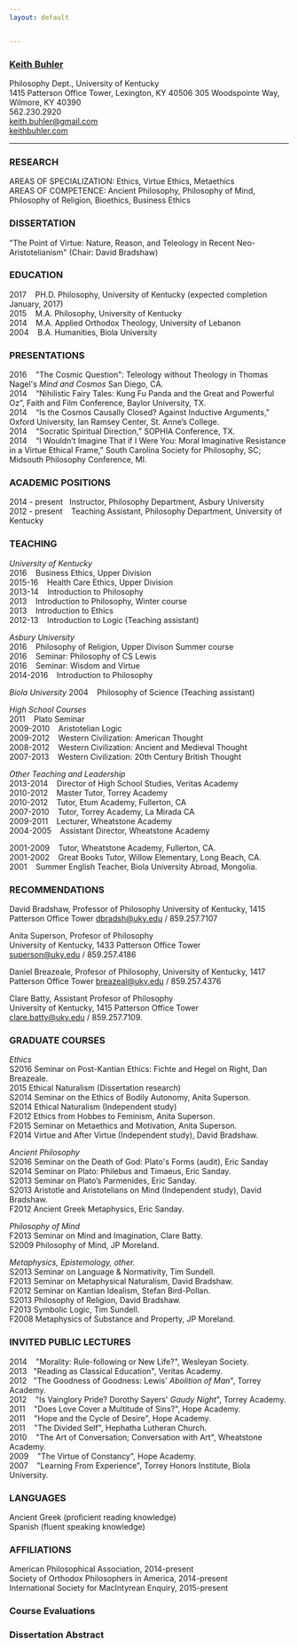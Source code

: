 ```yaml
---
layout: default


--- 
```


### [Keith Buhler](/Buhler-CV.pdf)
Philosophy Dept., University of Kentucky   
1415 Patterson Office Tower, Lexington, KY 40506
305 Woodspointe Way, Wilmore, KY 40390    
562.230.2920  
[keith.buhler@gmail.com](emailto:keith.buhler@gmail.com)  
[keithbuhler.com](http://www.keithbuhler.com)

----------------------

### RESEARCH
AREAS OF SPECIALIZATION: Ethics, Virtue Ethics, Metaethics       
AREAS OF COMPETENCE: Ancient Philosophy, Philosophy of Mind, Philosophy of Religion, Bioethics, Business Ethics    

### DISSERTATION
"The Point of Virtue: Nature, Reason, and Teleology in Recent Neo-Aristotelianism"  (Chair: David Bradshaw)



### EDUCATION

2017 &nbsp;&nbsp;  PH.D. Philosophy, University of Kentucky (expected completion January, 2017)  
2015  &nbsp;&nbsp; M.A. Philosophy, University of Kentucky   
2014  &nbsp;&nbsp; M.A. Applied Orthodox Theology, University of Lebanon   
2004  &nbsp;&nbsp; B.A. Humanities, Biola University   


### PRESENTATIONS

2016 &nbsp;&nbsp; "The Cosmic Question": Teleology without Theology in Thomas Nagel's *Mind and Cosmos*  San Diego, CA.   
2014 &nbsp;&nbsp;   “Nihilistic Fairy Tales: Kung Fu Panda and the Great and Powerful Oz”, Faith and Film Conference, Baylor University, TX.       
2014 &nbsp;&nbsp;  “Is the Cosmos Causally Closed? Against Inductive Arguments,” Oxford University, Ian Ramsey Center, St. Anne’s College.  
2014 &nbsp;&nbsp;  “Socratic Spiritual Direction,” SOPHIA Conference, TX.  
2014 &nbsp;&nbsp;  “I Wouldn’t Imagine That if I Were You: Moral Imaginative Resistance in a Virtue Ethical Frame,” South Carolina Society for Philosophy, SC;  Midsouth Philosophy Conference, MI.  



### ACADEMIC POSITIONS

2014 - present &nbsp;&nbsp;Instructor, Philosophy Department, Asbury University  
2012 - present &nbsp;&nbsp; Teaching Assistant, Philosophy Department, University of Kentucky  


### TEACHING


*University of Kentucky*  
2016 &nbsp;&nbsp; Business Ethics, Upper Division  
2015-16 &nbsp;&nbsp; Health Care Ethics, Upper Division           
2013-14 &nbsp;&nbsp; Introduction to Philosophy   
2013  &nbsp;&nbsp; Introduction to Philosophy, Winter course  
2013 &nbsp;&nbsp; Introduction to Ethics    
2012-13 &nbsp;&nbsp; Introduction to Logic  (Teaching assistant)  

*Asbury University*   
2016 &nbsp;&nbsp; Philosophy of Religion, Upper Divison Summer course  
2016 &nbsp;&nbsp; Seminar: Philosophy of CS Lewis  
2016 &nbsp;&nbsp; Seminar: Wisdom and Virtue    
2014-2016 &nbsp;&nbsp; Introduction to Philosophy  

*Biola University*
2004 &nbsp;&nbsp; Philosophy of Science (Teaching assistant)

*High School Courses*    
2011 &nbsp;&nbsp; Plato Seminar   
2009-2010 &nbsp;&nbsp; Aristotelian Logic   
2009-2012 &nbsp;&nbsp; Western Civilization: American Thought    
2008-2012 &nbsp;&nbsp; Western Civilization: Ancient and Medieval Thought   
2007-2013 &nbsp;&nbsp; Western Civilization: 20th Century British Thought  
 
*Other Teaching and Leadership*    
2013-2014 &nbsp;&nbsp;   Director of High School Studies, Veritas Academy    
2010-2012  &nbsp;&nbsp;  Master Tutor, Torrey Academy     
2010-2012  &nbsp;&nbsp;  Tutor, Etum Academy, Fullerton, CA    
2007-2010  &nbsp;&nbsp;  Tutor, Torrey Academy, La Mirada CA   
2009-2011  &nbsp;&nbsp;  Lecturer, Wheatstone Academy   
2004-2005 &nbsp;&nbsp;   Assistant Director, Wheatstone Academy     

2001-2009  &nbsp;&nbsp;  Tutor, Wheatstone Academy, Fullerton, CA.   
2001-2002  &nbsp;&nbsp;  Great Books Tutor, Willow Elementary, Long Beach, CA.  
2001 &nbsp;&nbsp; Summer English Teacher, Biola University Abroad, Mongolia. 

 
 
### RECOMMENDATIONS

David Bradshaw, Professor of Philosophy
University of Kentucky, 1415 Patterson Office Tower
[dbradsh@uky.edu](emailto:dbradsh@uky.edu) / 859.257.7107  

Anita Superson, Profesor of Philosophy  
University of Kentucky, 1433 Patterson Office Tower  
[superson@uky.edu](emailto:superson@uky.edu) / 859.257.4186  

Daniel Breazeale, Profesor of Philosophy, 
University of Kentucky, 1417 Patterson Office Tower 
[breazeal@uky.edu](emailto:breazeal@uky.edu) / 859.257.4376

Clare Batty, Assistant Profesor of Philosophy  
University of Kentucky, 1415 Patterson Office Tower    
[clare.batty@uky.edu](emailto:clare.batty@uky.edu) / 859.257.7109.  


### GRADUATE COURSES

*Ethics*  
S2016  Seminar on Post-Kantian Ethics: Fichte and Hegel on Right, Dan Breazeale.  
2015 Ethical Naturalism (Dissertation research)   
S2014 Seminar on the Ethics of Bodily Autonomy, Anita Superson.  
S2014 Ethical Naturalism (Independent study)    
F2012 Ethics from Hobbes to Feminism, Anita Superson.   
F2015 Seminar on Metaethics and Motivation, Anita Superson.  
F2014 Virtue and After Virtue (Independent study), David Bradshaw.     
 

*Ancient Philosophy*  
S2016 Seminar on the Death of God: Plato's Forms (audit), Eric Sanday  
S2014 Seminar on Plato: Philebus and Timaeus, Eric Sanday.    
S2013 Seminar on Plato’s Parmenides, Eric Sanday.  
S2013 Aristotle and Aristotelians on Mind (Independent study), David Bradshaw.  
F2012 Ancient Greek Metaphysics, Eric Sanday.      

*Philosophy of Mind*  
F2013 Seminar on Mind and Imagination, Clare Batty.   
S2009 Philosophy of Mind, JP Moreland.   



*Metaphysics, Epistemology, other.*    
S2013 Seminar on Language & Normativity, Tim Sundell.    
F2013 Seminar on Metaphysical Naturalism, David Bradshaw.  
F2012 Seminar on Kantian Idealism, Stefan Bird-Pollan.    
S2013 Philosophy of Religion, David Bradshaw.    
F2013 Symbolic Logic, Tim Sundell.    
F2008 Metaphysics of Substance and Property, JP Moreland.  



### INVITED PUBLIC LECTURES
2014 &nbsp;&nbsp; "Morality: Rule-following or New Life?", Wesleyan Society.   
2013&nbsp;&nbsp; "Reading as Classical Education", Veritas Academy.  
2012 &nbsp;&nbsp;"The Goodness of Goodness: Lewis' *Abolition of Man*", Torrey Academy.   
2012 &nbsp;&nbsp; "Is Vainglory Pride? Dorothy Sayers' *Gaudy Night*", Torrey Academy.     
2011 &nbsp;&nbsp; "Does Love Cover a Multitude of Sins?", Hope Academy.  
2011 &nbsp;&nbsp; "Hope and the Cycle of Desire", Hope Academy.  
2011 &nbsp;&nbsp; "The Divided Self", Hephatha Lutheran Church.     
2010 &nbsp;&nbsp; "The Art of Conversation; Conversation with Art", Wheatstone Academy.  
2009 &nbsp;&nbsp; "The Virtue of Constancy", Hope Academy.     
2007 &nbsp;&nbsp; "Learning From Experience", Torrey Honors Institute, Biola University.   


### LANGUAGES ###
Ancient Greek (proficient reading knowledge)  
Spanish  (fluent speaking knowledge)  


### AFFILIATIONS
American Philosophical Association, 2014-present  
Society of Orthodox Philosophers in America, 2014-present  
International Society for MacIntyrean Enquiry, 2015-present 


### Course Evaluations

### Dissertation Abstract

